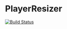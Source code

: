 # PlayerResizer
[![Build Status](https://travis-ci.org/PluginsByMe/PlayerResizer.svg?branch=master)](https://travis-ci.org/PluginsByMe/PlayerResizer)
